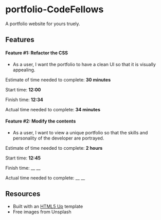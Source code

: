 # portfolio-CodeFellows
A portfolio website for yours truely.

## Features

#### Feature #1: Refactor the CSS
* As a user, I want the portfolio to have a clean UI so that it is visually appealing.

Estimate of time needed to complete: __30 minutes__

Start time: __12:00__

Finish time: __12:34__

Actual time needed to complete: __34 minutes__


#### Feature #2: Modify the contents
* As a user, I want to view a unique portfolio so that the skills and personality of the developer are portrayed.

Estimate of time needed to complete: __2 hours__

Start time: __12:45__

Finish time: __ __

Actual time needed to complete: __ __


## Resources
* Built with an [HTML5 Up](https://html5up.net/) template
* Free images from Unsplash
